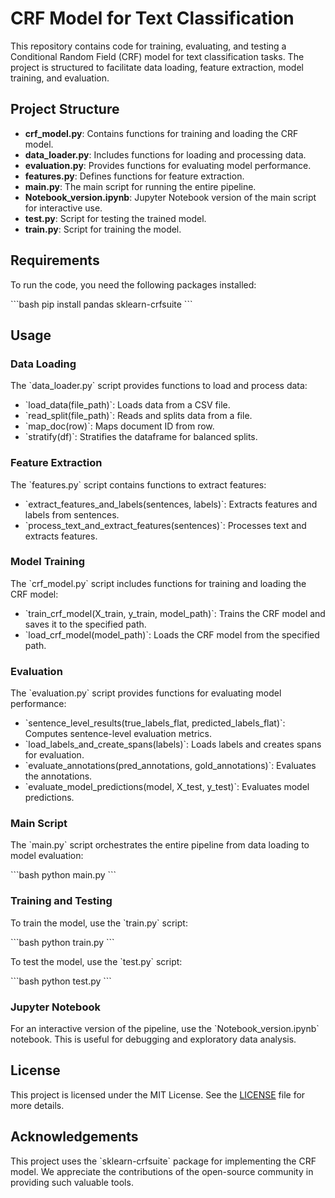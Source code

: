 
# CRF Model for Text Classification

This repository contains code for training, evaluating, and testing a Conditional Random Field (CRF) model for text classification tasks. The project is structured to facilitate data loading, feature extraction, model training, and evaluation.

## Project Structure

- **crf_model.py**: Contains functions for training and loading the CRF model.
- **data_loader.py**: Includes functions for loading and processing data.
- **evaluation.py**: Provides functions for evaluating model performance.
- **features.py**: Defines functions for feature extraction.
- **main.py**: The main script for running the entire pipeline.
- **Notebook_version.ipynb**: Jupyter Notebook version of the main script for interactive use.
- **test.py**: Script for testing the trained model.
- **train.py**: Script for training the model.

## Requirements

To run the code, you need the following packages installed:

\`\`\`bash
pip install pandas sklearn-crfsuite
\`\`\`

## Usage

### Data Loading

The \`data_loader.py\` script provides functions to load and process data:

- \`load_data(file_path)\`: Loads data from a CSV file.
- \`read_split(file_path)\`: Reads and splits data from a file.
- \`map_doc(row)\`: Maps document ID from row.
- \`stratify(df)\`: Stratifies the dataframe for balanced splits.

### Feature Extraction

The \`features.py\` script contains functions to extract features:

- \`extract_features_and_labels(sentences, labels)\`: Extracts features and labels from sentences.
- \`process_text_and_extract_features(sentences)\`: Processes text and extracts features.

### Model Training

The \`crf_model.py\` script includes functions for training and loading the CRF model:

- \`train_crf_model(X_train, y_train, model_path)\`: Trains the CRF model and saves it to the specified path.
- \`load_crf_model(model_path)\`: Loads the CRF model from the specified path.

### Evaluation

The \`evaluation.py\` script provides functions for evaluating model performance:

- \`sentence_level_results(true_labels_flat, predicted_labels_flat)\`: Computes sentence-level evaluation metrics.
- \`load_labels_and_create_spans(labels)\`: Loads labels and creates spans for evaluation.
- \`evaluate_annotations(pred_annotations, gold_annotations)\`: Evaluates the annotations.
- \`evaluate_model_predictions(model, X_test, y_test)\`: Evaluates model predictions.

### Main Script

The \`main.py\` script orchestrates the entire pipeline from data loading to model evaluation:

\`\`\`bash
python main.py
\`\`\`

### Training and Testing

To train the model, use the \`train.py\` script:

\`\`\`bash
python train.py
\`\`\`

To test the model, use the \`test.py\` script:

\`\`\`bash
python test.py
\`\`\`

### Jupyter Notebook

For an interactive version of the pipeline, use the \`Notebook_version.ipynb\` notebook. This is useful for debugging and exploratory data analysis.

## License

This project is licensed under the MIT License. See the [LICENSE](LICENSE) file for more details.

## Acknowledgements

This project uses the \`sklearn-crfsuite\` package for implementing the CRF model. We appreciate the contributions of the open-source community in providing such valuable tools.
